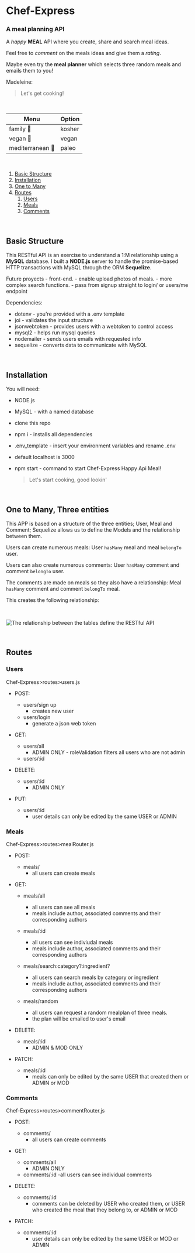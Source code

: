 # Chef-Express

### A meal planning API

A _happy_ **MEAL** API where you create, share and search meal ideas.

Feel free to _comment_ on the meals ideas and give them a _rating_.

Maybe even try the **meal planner** which selects three random meals and emails them to you!

Madeleine:

> Let's get cooking!

&nbsp;
&nbsp;
&nbsp;

| Menu                  | Option |
| --------------------- | ------ |
| family :taco:         | kosher |
| vegan :green_salad:   | vegan  |
| mediterranean :pizza: | paleo  |

&nbsp;
&nbsp;
&nbsp;

1. [Basic Structure](##Basic-Structure)
2. [Installation](##Installation)
3. [One to Many](##One-to-Many,-Three-entities)
4. [Routes](##Routes)
   1. [Users](###Users)
   1. [Meals](###Meals)
   1. [Comments](###Comments)

&nbsp;
&nbsp;
&nbsp;

## Basic Structure

This RESTful API is an exercise to understand a 1:M relationship using a **MySQL** database. I built a **NODE.js** server to handle the promise-based HTTP transactions with MySQL through the ORM **Sequelize**.

Future proyects - front-end. - enable upload photos of meals. - more complex search functions. - pass from signup straight to login/ or users/me endpoint

Dependencies:

- dotenv - you're provided with a .env template
- joi - validates the input structure
- jsonwebtoken - provides users with a webtoken to control access
- mysql2 - helps run mysql queries
- nodemailer - sends users emails with requested info
- sequelize - converts data to communicate with MySQL

&nbsp;
&nbsp;
&nbsp;

## Installation

You will need:

- NODE.js
- MySQL - with a named database
- clone this repo
- npm i - installs all dependencies
- .env_template - insert your environment variables and rename .env
- default localhost is 3000
- npm start - command to start Chef-Express Happy Api Meal!

  > Let's start cooking, good lookin'

  &nbsp;
  &nbsp;
  &nbsp;

## One to Many, Three entities

This APP is based on a structure of the three entities; User, Meal and Comment;
Sequelize allows us to define the Models and the relationship between them.

Users can create numerous meals: User `hasMany` meal and meal `belongTo` user.

Users can also create numerous comments: User `hasMany` comment and comment `belongTo` user.

The comments are made on meals so they also have a relationship: Meal `hasMany` comment and comment `belongTo` meal.

This creates the following relationship:

&nbsp;
&nbsp;
&nbsp;

![The relationship between the tables define the RESTful API](https://res.cloudinary.com/madeleinetestcloud/image/upload/v1623147144/poseidon/roqobdhpx81ou3np4hah.png)

&nbsp;
&nbsp;
&nbsp;

## Routes

### Users

Chef-Express>routes>users.js

- POST:
  - users/sign up
    - creates new user
  - users/login
    - generate a json web token
- GET:
  - users/all
    - ADMIN ONLY - roleValidation filters all users who are not admin
  - users/:id
- DELETE:
  - users/:id
    - ADMIN ONLY
- PUT:

  - users/:id
    - user details can only be edited by the same USER or ADMIN

### Meals

Chef-Express>routes>mealRouter.js

- POST:
  - meals/
    - all users can create meals
- GET:

  - meals/all
    - all users can see all meals
    - meals include author, associated comments and their corresponding authors
  - meals/:id

    - all users can see indiviudal meals
    - meals include author, associated comments and their corresponding authors

  - meals/search:category?:ingredient?

    - all users can search meals by category or ingredient
    - meals include author, associated comments and their corresponding authors

  - meals/random
    - all users can request a random mealplan of three meals.
    - the plan will be emailed to user's email

- DELETE:
  - meals/:id
    - ADMIN & MOD ONLY
- PATCH:
  - meals/:id
    - meals can only be edited by the same USER that created them or ADMIN or MOD

### Comments

Chef-Express>routes>commentRouter.js

- POST:
  - comments/
    - all users can create comments
- GET:
  - comments/all
    - ADMIN ONLY
  - comments/:id
    -all users can see individual comments
- DELETE:
  - comments/:id
    - comments can be deleted by USER who created them, or USER who created the meal that they belong to, or ADMIN or MOD
- PATCH:

  - comments/:id
    - user details can only be edited by the same USER or MOD or ADMIN

